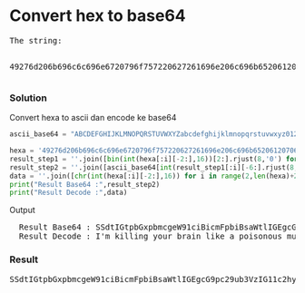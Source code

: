 <h1><b>Convert hex to base64</h1></b>
<pre>
The string:

49276d206b696c6c696e6720796f757220627261696e206c696b65206120706f69736f6e6f7573206d757368726f6f6d
</pre>
</b><h3>Solution</h3></b>
<p>Convert hexa to ascii dan encode ke base64</p>

```python
ascii_base64 = "ABCDEFGHIJKLMNOPQRSTUVWXYZabcdefghijklmnopqrstuvwxyz0123456789+/"

hexa = '49276d206b696c6c696e6720796f757220627261696e206c696b65206120706f69736f6e6f7573206d757368726f6f6d'
result_step1 = ''.join([bin(int(hexa[:i][-2:],16))[2:].rjust(8,'0') for i in range(2,len(hexa)+2,2)])
result_step2 = ''.join([ascii_base64[int(result_step1[:i][-6:].rjust(8,'0'),2)] for i in range(6,len(result_step1)+6,6)])
data = ''.join([chr(int(hexa[:i][-2:],16)) for i in range(2,len(hexa)+2,2)])
print("Result Base64 :",result_step2)
print("Result Decode :",data)
```
<p>Output</p>
<pre>
  Result Base64 : SSdtIGtpbGxpbmcgeW91ciBicmFpbiBsaWtlIGEgcG9pc29ub3VzIG11c2hyb29t
  Result Decode : I'm killing your brain like a poisonous mushroom
</pre>
</b><h3>Result</h3></b>
<pre>
SSdtIGtpbGxpbmcgeW91ciBicmFpbiBsaWtlIGEgcG9pc29ub3VzIG11c2hyb29t
</pre>
